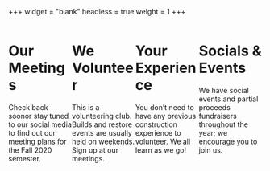 +++
widget = "blank"
headless = true
weight = 1
+++
<html>
  <head>
    <style>
      /* Make four columns of equal size */
      .column {
        float: left;
        width: 25%;
        }
      .body {
      width: 100%;
      }
      /* Responsive layout - when the screen is less than 600px wide, make the two columns stack on top of each other instead of next to each other */
      @media screen and (max-width: 600px) {
      .column {
        width: 100%;
      }
  } 
    </style>
  </head>
	<body>
	 <div class="column">
   <h1>Our Meetings</h1>
   <p>Check back soonor stay tuned to our social media to find out our meeting plans for the Fall 2020 semester.</p>
   </div>
   <div class="column">
   <h1>We Volunteer</h1>
   <p>This is a volunteering club. Builds and restore events are usually held on weekends. Sign up at our meetings.</p>
   </div>
   <div class="column">
   <h1>Your Experience</h1>
   <p>You don’t need to have any previous construction experience to volunteer. We all learn as we go!</p>
   </div>
   <div class="column">
   <h1>Socials & Events</h1>
   <p>We have social events and partial proceeds fundraisers throughout the year; we encourage you to join us.</p>
   </div>
	</body>    
</html>

